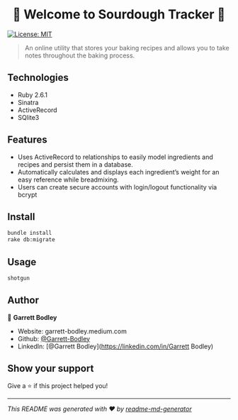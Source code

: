 <h1 align="center">👋 Welcome to Sourdough Tracker 👋</h1>
<p>
  <a href="#" target="_blank">
    <img alt="License: MIT" src="https://img.shields.io/badge/License-MIT-yellow.svg" />
  </a>
</p>

> An online utility that stores your baking recipes and allows you to take notes throughout the baking process.

## Technologies

* Ruby 2.6.1
* Sinatra
* ActiveRecord
* SQlite3

## Features

* Uses ActiveRecord to relationships to easily model ingredients and recipes and persist them in a database.
* Automatically calculates and displays each ingredient’s weight for an easy reference while breadmixing.
* Users can create secure accounts with login/logout functionality via bcrypt

## Install

```sh
bundle install
rake db:migrate
```

## Usage

```sh
shotgun
```

## Author

👤 **Garrett Bodley**

* Website: garrett-bodley.medium.com
* Github: [@Garrett-Bodley](https://github.com/Garrett-Bodley)
* LinkedIn: [@Garrett Bodley](https://linkedin.com/in/Garrett Bodley)

## Show your support

Give a ⭐️ if this project helped you!

***
_This README was generated with ❤️ by [readme-md-generator](https://github.com/kefranabg/readme-md-generator)_
